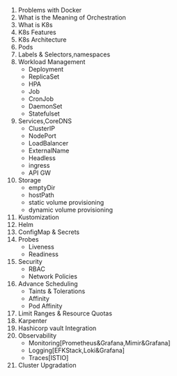 1. Problems with Docker
2. What is the Meaning of Orchestration
3. What is K8s
4. K8s Features
5. K8s Architecture
6. Pods
7. Labels & Selectors,namespaces
8. Workload Management
   - Deployment
   - ReplicaSet
   - HPA
   - Job
   - CronJob
   - DaemonSet
   - Statefulset
9. Services,CoreDNS
   - ClusterIP
   - NodePort
   - LoadBalancer
   - ExternalName
   - Headless
   - ingress
   - API GW
10. Storage
    - emptyDir
    - hostPath
    - static volume provisioning
    - dynamic volume provisioning
11. Kustomization
12. Helm
13. ConfigMap & Secrets
14. Probes
     - Liveness
     - Readiness
15. Security
    - RBAC 
    - Network Policies
16. Advance Scheduling
    - Taints & Tolerations
    - Affinity
    - Pod Affinity
17. Limit Ranges & Resource Quotas
18. Karpenter
19. Hashicorp vault Integration
20. Observability
    - Monitoring[Prometheus&Grafana,Mimir&Grafana]
    - Logging[EFKStack,Loki&Grafana]
    - Traces[ISTIO]
21. Cluster Upgradation